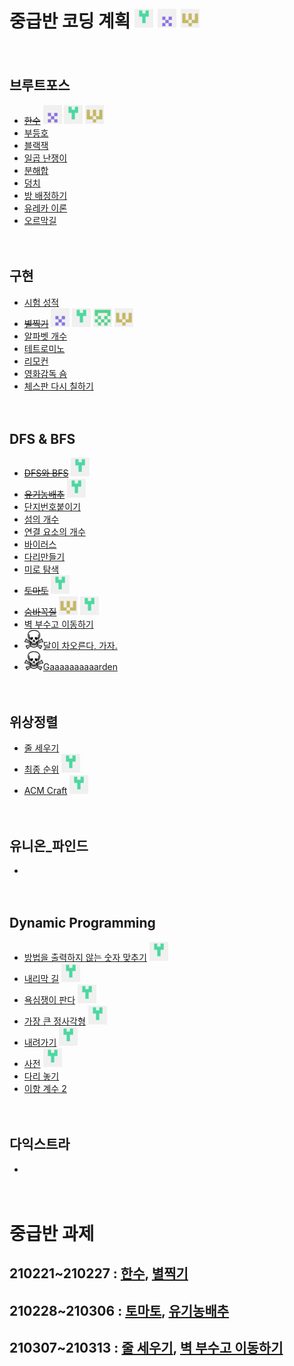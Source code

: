 # 중급반 코딩 계획 <img src="./md-images/gyeongju.png" height = "30" width="30"> <img src="./md-images/kiwan.png" height = "30" width="30"> <img src="./md-images/minsu.png" height = "30" width="30">

　

## 브루트포스

* ~~[한수](https://www.acmicpc.net/problem/1065)~~ <img src="./md-images/kiwan.png" height = "30" width="30"> <img src="./md-images/gyeongju.png" height = "30" width="30"> <img src="./md-images/minsu.png" height = "30" width="30">
* [부등호](https://www.acmicpc.net/problem/2529)
* [블랙잭](https://www.acmicpc.net/problem/2798)
* [일곱 난쟁이](https://www.acmicpc.net/problem/2309)
* [분해합](https://www.acmicpc.net/problem/2231)
* [덩치](https://www.acmicpc.net/problem/7568)
* [방 배정하기](https://www.acmicpc.net/problem/14697)
* [유레카 이론](https://www.acmicpc.net/problem/10448)
* [오르막길](https://www.acmicpc.net/problem/2846)

　

## 구현

* [시험 성적](https://www.acmicpc.net/problem/9498)
* ~~[별찍기](https://www.acmicpc.net/problem/2442)~~ <img src="./md-images/kiwan.png" height = "30" width="30"> <img src="./md-images/gyeongju.png" height = "30" width="30"> <img src="./md-images/kihoon.png" height = "30" width="30"> <img src="./md-images/minsu.png" height = "30" width="30">
* [알파벳 개수](https://www.acmicpc.net/problem/10808)
* [테트로미노](https://www.acmicpc.net/problem/14500)
* [리모컨](https://www.acmicpc.net/problem/1107)
* [영화감독 숌](https://www.acmicpc.net/problem/1436)
* [체스판 다시 칠하기](https://www.acmicpc.net/problem/1018)

　

## DFS & BFS

* ~~[DFS와 BFS](https://www.acmicpc.net/problem/1260)~~ <img src="./md-images/gyeongju.png" height = "30" width="30">
* ~~[유기농배추](https://www.acmicpc.net/problem/1012)~~ <img src="./md-images/gyeongju.png" height = "30" width="30">
* [단지번호붙이기](https://www.acmicpc.net/problem/2667)
* [섬의 개수](https://www.acmicpc.net/problem/4963)
* [연결 요소의 개수](https://www.acmicpc.net/problem/11724)
* [바이러스](https://www.acmicpc.net/problem/2606)
* [다리만들기](https://www.acmicpc.net/problem/17472)
* [미로 탐색](https://www.acmicpc.net/problem/2178)
* ~~[토마토](https://www.acmicpc.net/problem/7576)~~ <img src="./md-images/gyeongju.png" height = "30" width="30">
* ~~[숨바꼭질](https://www.acmicpc.net/problem/1697)~~ <img src="./md-images/minsu.png" height = "30" width="30"> <img src="./md-images/gyeongju.png" height = "30" width="30">
* [벽 부수고 이동하기](https://www.acmicpc.net/problem/2206)
* <img src="./md-images/dangerous.png" height = "30" width="30">[달이 차오른다, 가자.](https://www.acmicpc.net/problem/1194)
* <img src="./md-images/dangerous.png" height = "30" width="30">[Gaaaaaaaaaarden](https://www.acmicpc.net/problem/18809)

　

## 위상정렬

* [줄 세우기](https://www.acmicpc.net/problem/2252)
* [최종 순위](https://www.acmicpc.net/problem/3665) <img src="./md-images/gyeongju.png" height = "30" width="30">
* [ACM Craft](https://www.acmicpc.net/problem/1005) <img src="./md-images/gyeongju.png" height = "30" width="30">

　

## 유니온_파인드

* 

　

## Dynamic Programming

* [방법을 출력하지 않는 숫자 맞추기](https://www.acmicpc.net/problem/13392) <img src="./md-images/gyeongju.png" height = "30" width="30">
* [내리막 길](https://www.acmicpc.net/problem/1520) <img src="./md-images/gyeongju.png" height = "30" width="30">
* [욕심쟁이 판다](https://www.acmicpc.net/problem/1937) <img src="./md-images/gyeongju.png" height = "30" width="30">
* [가장 큰 정사각형](https://www.acmicpc.net/problem/1915) <img src="./md-images/gyeongju.png" height = "30" width="30">
* [내려가기](https://www.acmicpc.net/problem/2096) <img src="./md-images/gyeongju.png" height = "30" width="30">
* [사전](https://www.acmicpc.net/problem/1256) <img src="./md-images/gyeongju.png" height = "30" width="30">
* [다리 놓기](https://www.acmicpc.net/problem/1010)
* [이항 계수 2](https://www.acmicpc.net/problem/11051)

　

## 다익스트라

* 

　

# 중급반 과제

## 210221~210227 : [한수](https://www.acmicpc.net/problem/1065), [별찍기](https://www.acmicpc.net/problem/2442)

## 210228~210306 : [토마토](https://www.acmicpc.net/problem/7576), [유기농배추](https://www.acmicpc.net/problem/1012)

## 210307~210313 : [줄 세우기](https://www.acmicpc.net/problem/2252), [벽 부수고 이동하기](https://www.acmicpc.net/problem/2206)
